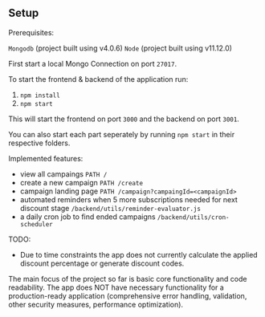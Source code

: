 ## Setup

Prerequisites: 

`Mongodb` (project built using v4.0.6)
`Node` (project built using  v11.12.0)

First start a local Mongo Connection on port `27017`.

To start the frontend & backend of the application run:

1. `npm install`
2. `npm start`

This will start the frontend on port `3000` and the backend on port `3001`.

You can also start each part seperately by running `npm start` in their respective folders.

Implemented features:
- view all campaings `PATH /`
- create a new campaign `PATH /create`
- campaign landing page `PATH /campaign?campaingId=<campaignId>`
- automated reminders when 5 more subscriptions needed for next discount stage `/backend/utils/reminder-evaluator.js`
- a daily cron job to find ended campaigns `/backend/utils/cron-scheduler`

TODO:
- Due to time constraints the app does not currently calculate the applied discount percentage or generate discount codes.

The main focus of the project so far is basic core functionality and code readability. The app does NOT
have necessary functionality for a production-ready application
(comprehensive error handling, validation, other security measures, performance optimization).
